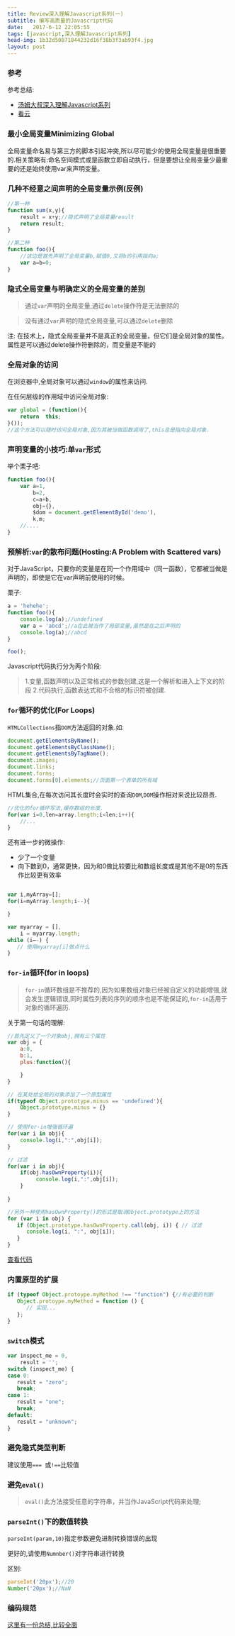 ```yaml
---
title: Review深入理解Javascript系列(一)
subtitle: 编写高质量的Javascript代码
date:   2017-6-12 22:05:55
tags: [javascript,深入理解Javascript系列]
head-img: 1b32d50871844232d16f38b3f3ab93f4.jpg
layout: post
---
```


### 参考

参考总结:
* [汤姆大叔深入理解Javascript系列](http://www.cnblogs.com/TomXu/archive/2011/12/15/2288411.html)
* [看云](https://www.kancloud.cn/kancloud/deep-understand-javascript/43686)

### 最小全局变量Minimizing Global

全局变量命名易与第三方的脚本引起冲突,所以尽可能少的使用全局变量是很重要的.相关策略有:命名空间模式或是函数立即自动执行，但是要想让全局变量少最重要的还是始终使用var来声明变量。

<!--more-->

### 几种不经意之间声明的全局变量示例(反例)

```js
//第一种
function sum(x,y){
    result = x+y;//隐式声明了全局变量result
    return result;
}

//第二种
function foo(){
    //这边是首先声明了全局变量b,赋值0,又将b的引用指向a;
    var a=b=0;
}
```

### 隐式全局变量与明确定义的全局变量的差别

> 通过`var`声明的全局变量,通过`delete`操作符是无法删除的

> 没有通过`var`声明的隐式全局变量,可以通过`delete`删除

注:
在技术上，隐式全局变量并不是真正的全局变量，但它们是全局对象的属性。属性是可以通过delete操作符删除的，而变量是不能的

### 全局对象的访问

在浏览器中,全局对象可以通过`window`的属性来访问.

在任何层级的作用域中访问全局对象:

```js
var global = (function(){
    return  this;
}());
//这个方法可以随时访问全局对象,因为其被当做函数调用了,this总是指向全局对象.
```

### 声明变量的小技巧:单`var`形式

举个栗子吧:

```js
function foo(){
    var a=1,
        b=2,
        c=a+b,
        obj={},
        $dom = document.getElementById('demo'),
        k,m;
    //....
}
```

### 预解析:`var`的散布问题(Hosting:A Problem with Scattered vars)

对于JavaScript，只要你的变量是在同一个作用域中（同一函数），它都被当做是声明的，即使是它在var声明前使用的时候。

栗子:

```js
a = 'hehehe';
function foo(){
    console.log(a);//undefined
    var a = 'abcd';//a在此被当作了局部变量,虽然是在之后声明的
    console.log(a);//abcd
}

foo();
```

Javascript代码执行分为两个阶段:

> 1.变量,函数声明以及正常格式的参数创建,这是一个解析和进入上下文的阶段
> 2.代码执行,函数表达式和不合格的标识符被创建.

### `for`循环的优化(For Loops)

`HTMLCollections`指`DOM`方法返回的对象.如:

```js
document.getElementsByName();
document.getElementsByClassName();
document.getElementsByTagName();
document.images;
document.links;
document.forms;
document.forms[0].elements;//页面第一个表单的所有域
```

HTML集合,在每次访问其长度时会实时的查询`DOM`,`DOM`操作相对来说比较昂贵.

```js
//优化的for循环写法,缓存数组的长度.
for(var i=0,len=array.length;i<len;i++){
    //...
}
```


还有进一步的微操作:

* 少了一个变量
* 向下数到0，通常更快，因为和0做比较要比和数组长度或是其他不是0的东西作比较更有效率

```js

var i,myArray=[];
for(i=myArray.length;i--){

}

var myarray = [],
    i = myarray.length;
while (i–-) {
   // 使用myarray[i]做点什么
}

```


### `for-in`循环(for in loops)

> `for-in`循环数组是不推荐的,因为如果数组对象已经被自定义的功能增强,就会发生逻辑错误,同时属性列表的序列的顺序也是不能保证的,`for-in`适用于对象的循环遍历.

关于第一句话的理解:

```js
//首先定义了一个对象obj,拥有三个属性
var obj = {
    a:0,
    b:1,
    plus:function(){

    }
}

// 在某处给全局的对象添加了一个原型属性
if(typeof Object.prototype.minus == 'undefined'){
    Object.prototype.minus = {}
}

// 使用for-in增强循环遍
for(var i in obj){
    console.log(i,":",obj[i]);
}

// 过滤
for(var i in obj){
    if(obj.hasOwnProperty(i)){
         console.log(i,":",obj[i]);
    }
   
}

//另外一种使用hasOwnProperty()的形式是取消Object.prototype上的方法
for (var i in obj) {
   if (Object.prototype.hasOwnProperty.call(obj, i)) { // 过滤
      console.log(i, ":", obj[i]);
   }
}
```

[查看代码](http://jsbin.com/nijulos/edit?js,console)

### 内置原型的扩展

```js
if (typeof Object.protoype.myMethod !== "function") {//有必要的判断
   Object.protoype.myMethod = function () {
      // 实现...
   };
}
```


### `switch`模式

```js
var inspect_me = 0,
    result = '';
switch (inspect_me) {
case 0:
   result = "zero";
   break;
case 1:
   result = "one";
   break;
default:
   result = "unknown";
}
```


### 避免隐式类型判断

建议使用`=== `或`!==`比较值

### 避免`eval()`

> `eval()`此方法接受任意的字符串，并当作JavaScript代码来处理;


### `parseInt()`下的数值转换

`parseInt(param,10)`指定参数避免进制转换错误的出现

更好的,请使用`Numnber()`对字符串进行转换

区别:

```js
parseInt('20px');//20
Number('20px');//NaN
```

### 编码规范

[这里有一份总结,比较全面](http://cherryblog.site/developing-guideline.html#more)